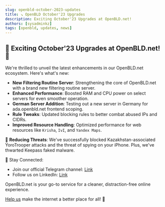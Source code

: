 ```yaml
---
slug: openbld-october-2023-updates
title: ↘ OpenBLD October'23 Upgrades
description: Exciting October'23 Upgrades at OpenBLD.net!
authors: [sysadminkz]
tags: [openbld, updates, news]
---
```

## 🚀 Exciting October'23 Upgrades at OpenBLD.net! 🚀

We're thrilled to unveil the latest enhancements in our OpenBLD.net ecosystem. Here's what's new:

- **New Filtering Routine Server**: Strengthening the core of OpenBLD.net with a brand new filtering routine server.
- **Enhanced Performance**: Boosted RAM and CPU power on select servers for even smoother operation.
- **German Server Addition**: Testing out a new server in Germany for ada.openbld.net frontend scoping.
- **Rule Tweaks**: Updated blocking rules to better combat abused IPs and CIDRs.
- **Improved Resource Handling**: Optimized performance for web resources like `Krisha`, `IvI`, and `Yandex Maps`.

🚫 **Reducing Threats**: We've successfully blocked Kazakhstan-associated YoroTrooper attacks and the threat of spying on your iPhone. Plus, we've thwarted Keepass faked malware.

📣 Stay Connected:
- Join our official Telegram channel: [Link](https://t.me/openbld)
- Follow us on LinkedIn: [Link](https://www.linkedin.com/company/openbld)

OpenBLD.net is your go-to service for a cleaner, distraction-free online experience.

[Help us](/docs/donation) make the internet a better place for all! 💪
